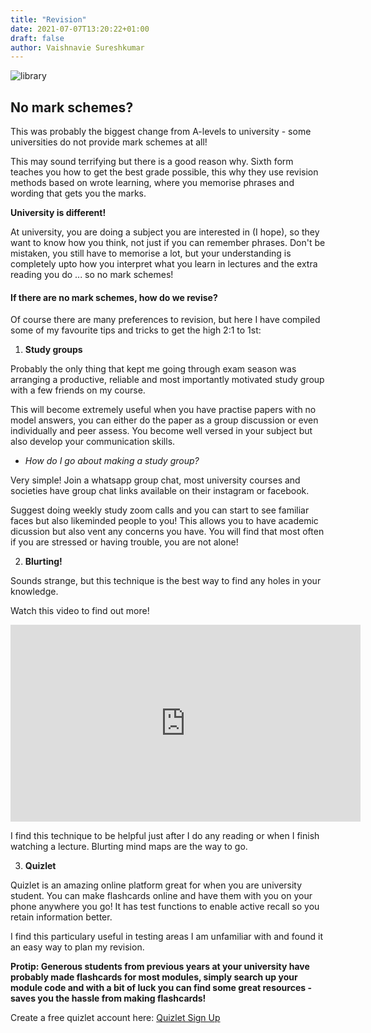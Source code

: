 ```yaml
---
title: "Revision"
date: 2021-07-07T13:20:22+01:00
draft: false
author: Vaishnavie Sureshkumar
---
```

![library](/images/library.jpg)


## No mark schemes?

This was probably the biggest change from A-levels to university - some universities do not provide mark schemes at all! 

This may sound terrifying but there is a good reason why. Sixth form teaches you how to get the best grade possible, this why they use revision methods based on wrote learning, where you memorise phrases and wording that gets you the marks. 

__University is different!__ 

At university, you are doing a subject you are interested in (I hope), so they want to know how you think, not just if you can remember phrases. Don't be mistaken, you still have to memorise a lot, but your understanding is completely upto how you interpret what you learn in lectures and the extra reading you do ... so no mark schemes!

#### If there are no mark schemes, how do we revise? 

Of course there are many preferences to revision, but here I have compiled some of my favourite tips and tricks to get the high 2:1 to 1st: 

1. **Study groups**

Probably the only thing that kept me going through exam season was arranging a productive, reliable and most importantly motivated study group with a few friends on my course. 

This will become extremely useful when you have practise papers with no model answers, you can either do the paper as a group discussion or even individually and peer assess. You become well versed in your subject but also develop your communication skills. 

- _How do I go about making a study group?_

Very simple! Join a whatsapp group chat, most university courses and societies have group chat links available on their instagram or facebook. 

Suggest doing weekly study zoom calls and you can start to see familiar faces but also likeminded people to you! This allows you to have academic dicussion but also vent any concerns you have. You will find that most often if you are stressed or having trouble, you are not alone! 

2. __Blurting!__ 

Sounds strange, but this technique is the best way to find any holes in your knowledge. 

Watch this video to find out more! 

<iframe width="560" height="315" src="https://www.youtube.com/embed/CgrCo1J9A44" title="YouTube video player" frameborder="0" allow="accelerometer; autoplay; clipboard-write; encrypted-media; gyroscope; picture-in-picture" allowfullscreen></iframe>

I find this technique to be helpful just after I do any reading or when I finish watching a lecture. Blurting mind maps are the way to go.

3. __Quizlet__

Quizlet is an amazing online platform great for when you are university student. You can make flashcards online and have them with you on your phone anywhere you go! It has test functions to enable active recall so you retain information better. 

I find this particulary useful in testing areas I am unfamiliar with and found it an easy way to plan my revision. 

__Protip: Generous students from previous years at your university have probably made flashcards for most modules, simply search up your module code and with a bit of luck you can find some great resources - saves you the hassle from making flashcards!__

Create a free quizlet account here: [Quizlet Sign Up](https://quizlet.com/sign-up)







